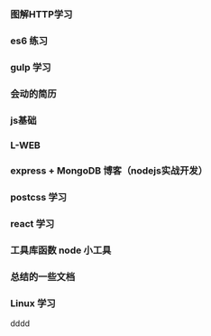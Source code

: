 ### 图解HTTP学习
### es6 练习
### gulp 学习
### 会动的简历
### js基础
### L-WEB
### express + MongoDB 博客（nodejs实战开发）
### postcss 学习
### react 学习


### 工具库函数 node 小工具

### 总结的一些文档


### Linux 学习


dddd












